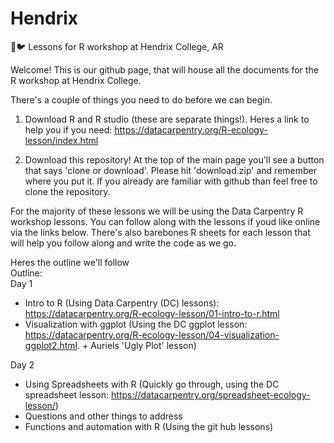 # Hendrix
📖🐦 Lessons for R workshop at Hendrix College, AR

Welcome! This is our github page, that will house all the documents for the R workshop at Hendrix College.

There's a couple of things you need to do before we can begin.   
1. Download R and R studio (these are separate things!). Heres a link to help you if you need: https://datacarpentry.org/R-ecology-lesson/index.html

2. Download this repository! At the top of the main page you'll see a button that says 'clone or download'. Please hit 'download.zip' and remember where you put it. If you already are familiar with github than feel free to clone the repository.

For the majority of these lessons we will be using the Data Carpentry R workshop lessons. You can follow along with the lessons if youd like online via the links below. There's also barebones R sheets for each lesson that will help you follow along and write the code as we go.

Heres the outline we'll follow  
Outline:  
Day 1  
- Intro to R (Using Data Carpentry (DC) lessons): https://datacarpentry.org/R-ecology-lesson/01-intro-to-r.html  
- Visualization with ggplot (Using the DC ggplot lesson: https://datacarpentry.org/R-ecology-lesson/04-visualization-ggplot2.html. +  Auriels 'Ugly Plot' lesson)  

Day 2  
- Using Spreadsheets with R  (Quickly go through, using the DC spreadsheet lesson:
https://datacarpentry.org/spreadsheet-ecology-lesson/)  
- Questions and other things to address
- Functions and automation with R  (Using the git hub lessons)



